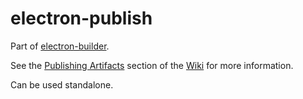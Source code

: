 # electron-publish

Part of [electron-builder](https://github.com/electron-userland/electron-builder). 

See the [Publishing Artifacts](https://github.com/electron-userland/electron-builder/wiki/Publishing-Artifacts) section of the [Wiki](https://github.com/electron-userland/electron-builder/wiki) for more information.

Can be used standalone.